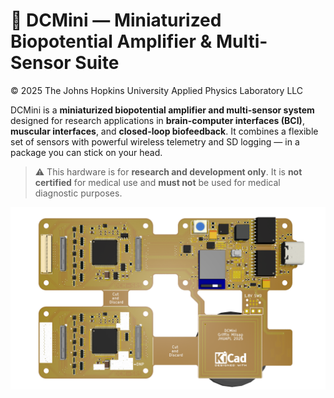 # 🧠 DCMini — Miniaturized Biopotential Amplifier & Multi-Sensor Suite

© 2025 The Johns Hopkins University Applied Physics Laboratory LLC

DCMini is a **miniaturized biopotential amplifier and multi-sensor system** designed for research applications in **brain-computer interfaces (BCI)**, **muscular interfaces**, and **closed-loop biofeedback**. It combines a flexible set of sensors with powerful wireless telemetry and SD logging — in a package you can stick on your head.

> ⚠️ This hardware is for **research and development only**. It is **not certified** for medical use and **must not** be used for medical diagnostic purposes.

![DCMini](dcmini.png)
